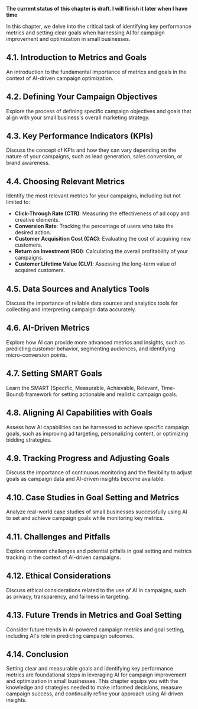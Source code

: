 **The current status of this chapter is draft. I will finish it later when I have time**

In this chapter, we delve into the critical task of identifying key performance metrics and setting clear goals when harnessing AI for campaign improvement and optimization in small businesses.

4.1. **Introduction to Metrics and Goals**
------------------------------------------

An introduction to the fundamental importance of metrics and goals in the context of AI-driven campaign optimization.

4.2. **Defining Your Campaign Objectives**
------------------------------------------

Explore the process of defining specific campaign objectives and goals that align with your small business's overall marketing strategy.

4.3. **Key Performance Indicators (KPIs)**
------------------------------------------

Discuss the concept of KPIs and how they can vary depending on the nature of your campaigns, such as lead generation, sales conversion, or brand awareness.

4.4. **Choosing Relevant Metrics**
----------------------------------

Identify the most relevant metrics for your campaigns, including but not limited to:

* **Click-Through Rate (CTR)**: Measuring the effectiveness of ad copy and creative elements.
* **Conversion Rate**: Tracking the percentage of users who take the desired action.
* **Customer Acquisition Cost (CAC)**: Evaluating the cost of acquiring new customers.
* **Return on Investment (ROI)**: Calculating the overall profitability of your campaigns.
* **Customer Lifetime Value (CLV)**: Assessing the long-term value of acquired customers.

4.5. **Data Sources and Analytics Tools**
-----------------------------------------

Discuss the importance of reliable data sources and analytics tools for collecting and interpreting campaign data accurately.

4.6. **AI-Driven Metrics**
--------------------------

Explore how AI can provide more advanced metrics and insights, such as predicting customer behavior, segmenting audiences, and identifying micro-conversion points.

4.7. **Setting SMART Goals**
----------------------------

Learn the SMART (Specific, Measurable, Achievable, Relevant, Time-Bound) framework for setting actionable and realistic campaign goals.

4.8. **Aligning AI Capabilities with Goals**
--------------------------------------------

Assess how AI capabilities can be harnessed to achieve specific campaign goals, such as improving ad targeting, personalizing content, or optimizing bidding strategies.

4.9. **Tracking Progress and Adjusting Goals**
----------------------------------------------

Discuss the importance of continuous monitoring and the flexibility to adjust goals as campaign data and AI-driven insights become available.

4.10. **Case Studies in Goal Setting and Metrics**
--------------------------------------------------

Analyze real-world case studies of small businesses successfully using AI to set and achieve campaign goals while monitoring key metrics.

4.11. **Challenges and Pitfalls**
---------------------------------

Explore common challenges and potential pitfalls in goal setting and metrics tracking in the context of AI-driven campaigns.

4.12. **Ethical Considerations**
--------------------------------

Discuss ethical considerations related to the use of AI in campaigns, such as privacy, transparency, and fairness in targeting.

4.13. **Future Trends in Metrics and Goal Setting**
---------------------------------------------------

Consider future trends in AI-powered campaign metrics and goal setting, including AI's role in predicting campaign outcomes.

4.14. **Conclusion**
--------------------

Setting clear and measurable goals and identifying key performance metrics are foundational steps in leveraging AI for campaign improvement and optimization in small businesses. This chapter equips you with the knowledge and strategies needed to make informed decisions, measure campaign success, and continually refine your approach using AI-driven insights.
